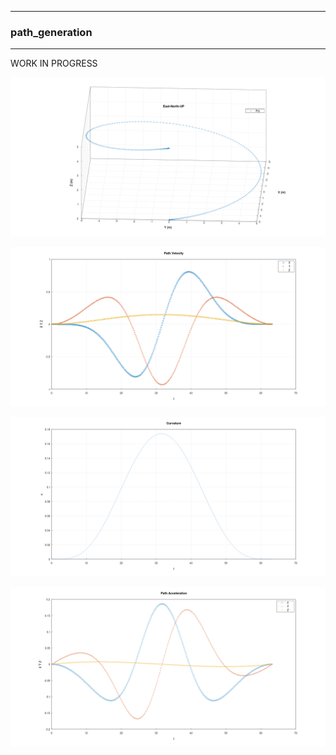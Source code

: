 --------
### path_generation
------

WORK IN PROGRESS 


![p](./imgs/path.png)

![v](./imgs/velocity.png)

![kappa](./imgs/curvature.png)

![acc](./imgs/acc.png)
